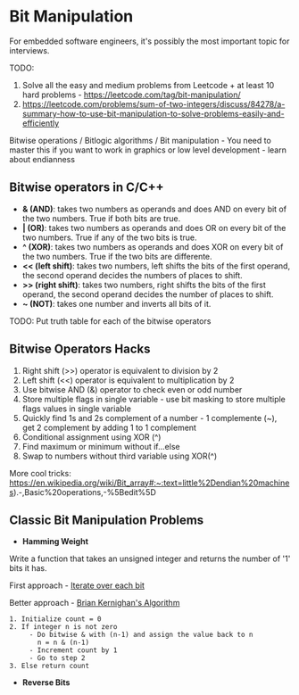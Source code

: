 # Bit Manipulation

For embedded software engineers, it's possibly the most important topic for interviews. 

TODO:

1) Solve all the easy and medium problems from Leetcode + at least 10 hard problems - https://leetcode.com/tag/bit-manipulation/
2) https://leetcode.com/problems/sum-of-two-integers/discuss/84278/a-summary-how-to-use-bit-manipulation-to-solve-problems-easily-and-efficiently

Bitwise operations / Bitlogic algorithms / Bit manipulation - You need to master this if you want to work in graphics or 
low level development - learn about endianness

## Bitwise operators in C/C++

- **& (AND)**: takes two numbers as operands and does AND on every bit of the two numbers. True if both bits are true.
- **| (OR)**: takes two numbers as operands and does OR on every bit of the two numbers. True if any of the two bits 
is true.
- **^ (XOR)**: takes two numbers as operands and does XOR on every bit of the two numbers. True if the two bits are
differente.
- **<< (left shift)**: takes two numbers, left shifts the bits of the first operand, the second operand decides the
numbers of places to shift.
- **>> (right shift)**: takes two numbers, right shifts the bits of the first operand, the second operand decides the
number of places to shift.
- **~ (NOT)**: takes one number and inverts all bits of it.

TODO: Put truth table for each of the bitwise operators

## Bitwise Operators Hacks

1. Right shift (>>) operator is equivalent to division by 2
2. Left shift (<<) operator is equivalent to multiplication by 2
3. Use bitwise AND (&) operator to check even or odd number
4. Store multiple flags in single variable - use bit masking to store multiple flags values in single variable
5. Quickly find 1s and 2s complement of a number - 1 complemente (~), get 2 complement by adding 1 to 1 complement
6. Conditional assignment using XOR (^)
7. Find maximum or minimum without if...else
8. Swap to numbers without third variable using XOR(^)

More cool tricks: https://en.wikipedia.org/wiki/Bit_array#:~:text=little%2Dendian%20machines).-,Basic%20operations,-%5Bedit%5D

## Classic Bit Manipulation Problems

- **Hamming Weight**

Write a function that takes an unsigned integer and returns the number of '1' 
bits it has.

First approach - [Iterate over each bit](https://github.com/alanrubik/Challenges/blob/main/rob/191.c)

Better approach - [Brian Kernighan's Algorithm](https://github.com/alanrubik/Challenges/blob/main/rob/191_kernighan.c)

```
1. Initialize count = 0
2. If integer n is not zero
     - Do bitwise & with (n-1) and assign the value back to n
       n = n & (n-1)
     - Increment count by 1
     - Go to step 2
3. Else return count
```

- **Reverse Bits**

 
